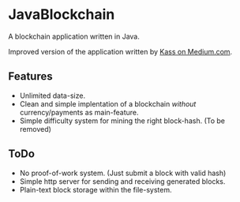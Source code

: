 # JavaBlockchain
A blockchain application written in Java.

Improved version of the application written by [Kass on Medium.com](https://medium.com/programmers-blockchain/create-simple-blockchain-java-tutorial-from-scratch-6eeed3cb03fa).

## Features
* Unlimited data-size.
* Clean and simple implentation of a blockchain *without* currency/payments as main-feature.
* Simple difficulty system for mining the right block-hash. (To be removed)

## ToDo
* No proof-of-work system. (Just submit a block with valid hash)
* Simple http server for sending and receiving generated blocks.
* Plain-text block storage within the file-system.
